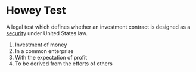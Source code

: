 # Howey Test
A legal test which defines whether an investment contract is designed as a [security](security.md) under United States law.

1. Investment of money 
2. In a common enterprise 
3. With the expectation of profit 
4. To be derived from the efforts of others